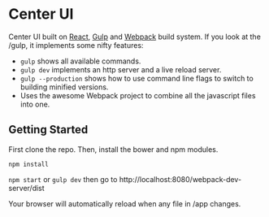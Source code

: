 # Center UI

Center UI built on [React](http://facebook.github.io/react/), [Gulp](http://gulpjs.com/) and [Webpack](http://webpack.github.io/) build system. If you look at the /gulp, it implements some nifty features:

* `gulp` shows all available commands.
* `gulp dev` implements an http server and a live reload server.
* `gulp --production` shows how to use command line flags to switch to building minified versions.
* Uses the awesome Webpack project to combine all the javascript files into one.

## Getting Started
First clone the repo. Then, install the bower and npm modules.

```
npm install
```

`npm start` or `gulp dev` then go to http://localhost:8080/webpack-dev-server/dist

Your browser will automatically reload when any file in /app changes.